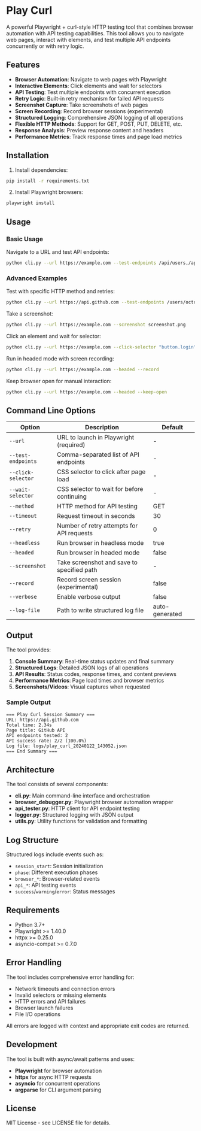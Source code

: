 # Play Curl

A powerful Playwright + curl-style HTTP testing tool that combines browser automation with API testing capabilities. This tool allows you to navigate web pages, interact with elements, and test multiple API endpoints concurrently or with retry logic.

## Features

- **Browser Automation**: Navigate to web pages with Playwright
- **Interactive Elements**: Click elements and wait for selectors  
- **API Testing**: Test multiple endpoints with concurrent execution
- **Retry Logic**: Built-in retry mechanism for failed API requests
- **Screenshot Capture**: Take screenshots of web pages
- **Screen Recording**: Record browser sessions (experimental)
- **Structured Logging**: Comprehensive JSON logging of all operations
- **Flexible HTTP Methods**: Support for GET, POST, PUT, DELETE, etc.
- **Response Analysis**: Preview response content and headers
- **Performance Metrics**: Track response times and page load metrics

## Installation

1. Install dependencies:
```bash
pip install -r requirements.txt
```

2. Install Playwright browsers:
```bash
playwright install
```

## Usage

### Basic Usage

Navigate to a URL and test API endpoints:
```bash
python cli.py --url https://example.com --test-endpoints /api/users,/api/posts
```

### Advanced Examples

Test with specific HTTP method and retries:
```bash
python cli.py --url https://api.github.com --test-endpoints /users/octocat --method GET --retry 3 --verbose
```

Take a screenshot:
```bash
python cli.py --url https://example.com --screenshot screenshot.png
```

Click an element and wait for selector:
```bash
python cli.py --url https://example.com --click-selector "button.login" --wait-selector ".dashboard"
```

Run in headed mode with screen recording:
```bash
python cli.py --url https://example.com --headed --record
```

Keep browser open for manual interaction:
```bash
python cli.py --url https://example.com --headed --keep-open
```

## Command Line Options

| Option | Description | Default |
|--------|-------------|---------|
| `--url` | URL to launch in Playwright (required) | - |
| `--test-endpoints` | Comma-separated list of API endpoints | - |
| `--click-selector` | CSS selector to click after page load | - |
| `--wait-selector` | CSS selector to wait for before continuing | - |
| `--method` | HTTP method for API testing | GET |
| `--timeout` | Request timeout in seconds | 30 |
| `--retry` | Number of retry attempts for API requests | 0 |
| `--headless` | Run browser in headless mode | true |
| `--headed` | Run browser in headed mode | false |
| `--screenshot` | Take screenshot and save to specified path | - |
| `--record` | Record screen session (experimental) | false |
| `--verbose` | Enable verbose output | false |
| `--log-file` | Path to write structured log file | auto-generated |

## Output

The tool provides:

1. **Console Summary**: Real-time status updates and final summary
2. **Structured Logs**: Detailed JSON logs of all operations
3. **API Results**: Status codes, response times, and content previews
4. **Performance Metrics**: Page load times and browser metrics
5. **Screenshots/Videos**: Visual captures when requested

### Sample Output

```
=== Play Curl Session Summary ===
URL: https://api.github.com
Total time: 2.34s
Page title: GitHub API
API endpoints tested: 2
API success rate: 2/2 (100.0%)
Log file: logs/play_curl_20240122_143052.json
=== End Summary ===
```

## Architecture

The tool consists of several components:

- **cli.py**: Main command-line interface and orchestration
- **browser_debugger.py**: Playwright browser automation wrapper
- **api_tester.py**: HTTP client for API endpoint testing
- **logger.py**: Structured logging with JSON output
- **utils.py**: Utility functions for validation and formatting

## Log Structure

Structured logs include events such as:

- `session_start`: Session initialization
- `phase`: Different execution phases
- `browser_*`: Browser-related events
- `api_*`: API testing events
- `success`/`warning`/`error`: Status messages

## Requirements

- Python 3.7+
- Playwright >= 1.40.0
- httpx >= 0.25.0
- asyncio-compat >= 0.7.0

## Error Handling

The tool includes comprehensive error handling for:

- Network timeouts and connection errors
- Invalid selectors or missing elements
- HTTP errors and API failures
- Browser launch failures
- File I/O operations

All errors are logged with context and appropriate exit codes are returned.

## Development

The tool is built with async/await patterns and uses:

- **Playwright** for browser automation
- **httpx** for async HTTP requests
- **asyncio** for concurrent operations
- **argparse** for CLI argument parsing

## License

MIT License - see LICENSE file for details.
